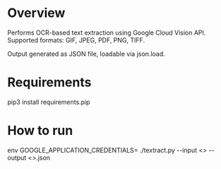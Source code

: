 # Overview

Performs OCR-based text extraction using Google Cloud Vision API.
Supported formats: GIF, JPEG, PDF, PNG, TIFF.

Output generated as JSON file, loadable via json.load.

# Requirements

pip3 install requirements.pip

# How to run

env GOOGLE_APPLICATION_CREDENTIALS=<your credentials here> ./textract.py --input <> --output <>.json
